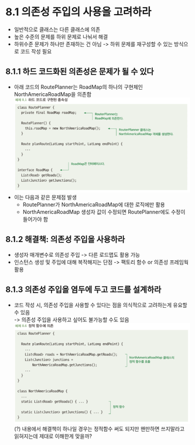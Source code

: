 # 8.1 의존성 주입의 사용을 고려하라
- 일반적으로 클래스는 다른 클래스에 의존
- 높은 수준의 문제를 하위 문제로 나눠서 해결
- 하위수준 문제가 하나만 존재하는 건 아님 -> 하위 문제를 재구성할 수 있는 방식으로 코드 작성 필요

## 8.1.1 하드 코드화된 의존성은 문제가 될 수 있다
- 아래 코드의 RoutePlanner는 RoadMap의 하나의 구현체인 NorthAmericaRoadMap을 의존함\
![img.png](img.png)
- 이는 다음과 같은 문제점 발생
  - RoutePlanner가 NorthAmericaRoadMap에 대한 로직에만 활용
  - NorthAmericaRoadMap 생성자 값이 수정되면 RoutePlanner에도 수정이 들어가야 함

## 8.1.2 해결책: 의존성 주입을 사용하라
- 생성자 매개변수로 의존성 주입 -> 다른 로드맵도 활용 가능
- 인스턴스 생성 및 주입에 대해 복작해지는 단점 -> 팩토리 함수 or 의존성 프레임웍 활용

## 8.1.3 의존성 주입을 염두에 두고 코드를 설계하라
- 코드 작성 시, 의존성 주입을 사용할 수 있다는 점을 의식적으로 고려하는게 유요할 수 있음\
-> 의존성 주입을 사용하고 싶어도 불가능할 수도 있음\
![img_1.png](img_1.png)
  (?) 내용에서 해결책이 하나일 경우는 정적함수 써도 되지만 왠만하면 쓰지말라고 읽혀지는데 제대로 이해한게 맞을까?

